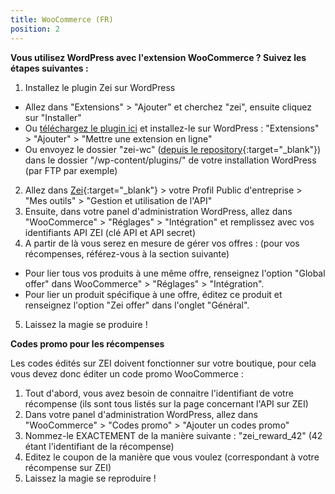 ```yaml
---
title: WooCommerce (FR)
position: 2
---
```


**Vous utilisez WordPress avec l'extension WooCommerce ? Suivez les étapes suivantes :**

1. Installez le plugin Zei sur WordPress
  * Allez dans "Extensions" > "Ajouter" et cherchez "zei", ensuite cliquez sur "Installer"
  * Ou [téléchargez le plugin ici](https://wordpress.org/plugins-wp/zero-ecoimpact-woocommerce/) et installez-le sur
  WordPress : "Extensions" > "Ajouter" > "Mettre une extension en ligne"
  * Ou envoyez le dossier "zei-wc" ([depuis le repository](https://github.com/zeroecoimpact/API/tree/master/WooCommerce){:target="_blank"}) dans le dossier "/wp-content/plugins/" de votre installation WordPress (par FTP par exemple)
2. Allez dans [Zei](https://zei-world.com){:target="_blank"} > votre Profil Public d'entreprise > "Mes outils" > "Gestion et utilisation de l'API"
3. Ensuite, dans votre panel d'administration WordPress, allez dans "WooCommerce" > "Réglages" > "Intégration" et remplissez avec vos identifiants API ZEI (clé API et API secret)
4. A partir de là vous serez en mesure de gérer vos offres : (pour vos récompenses, référez-vous à la section suivante)
  * Pour lier tous vos produits à une même offre, renseignez l'option "Global offer" dans WooCommerce" > "Réglages" > "Intégration".
  * Pour lier un produit spécifique à une offre, éditez ce produit et renseignez l'option "Zei offer" dans l'onglet "Général".
5. Laissez la magie se produire !

**Codes promo pour les récompenses**

Les codes édités sur ZEI doivent fonctionner sur votre boutique, pour cela vous devez donc éditer un code promo WooCommerce :

1. Tout d'abord, vous avez besoin de connaitre l'identifiant de votre récompense (ils sont tous listés sur la page concernant l'API sur ZEI)
2. Dans votre panel d'administration WordPress, allez dans "WooCommerce" > "Codes promo" > "Ajouter un codes promo"
3. Nommez-le EXACTEMENT de la manière suivante : "zei_reward_42" (42 étant l'identifiant de la récompense)
4. Editez le coupon de la manière que vous voulez (correspondant à votre récompense sur ZEI)
5. Laissez la magie se reproduire !
